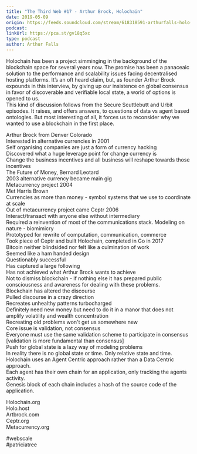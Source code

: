 ```yaml
---
title: "The Third Web #17 - Arthur Brock, Holochain"
date: 2019-05-09
origin: https://feeds.soundcloud.com/stream/618318591-arthurfalls-holo-mixdown.mp3
podcast: 
linkUrl: https://pca.st/gv18q5xc
type: podcast
author: Arthur Falls
---
```


Holochain has been a project simminging in the background of the blockchain space for several years now. The promise has been a panaceaic solution to the performance and scalability issues facing decentralised hosting platforms. It’s an oft heard claim, but, as founder Arthur Brock expounds in this interview, by giving up our insistence on global consensus in favor of discoverable and verifiable local state, a world of options is opened to us.   
This kind of discussion follows from the Secure Scuttlebutt and Urbit episodes. It raises, and offers answers, to questions of data vs agent based ontologies. But most interesting of all, it forces us to reconsider why we wanted to use a blockchain in the first place.  
  
  
  
Arthur Brock from Denver Colorado  
Interested in alternative currencies in 2001  
Self organising companies are just a form of currency hacking  
Discovered what a huge leverage point for change currency is  
Change the business incentives and all business will reshape towards those incentives  
The Future of Money, Bernard Leotard  
2003 alternative currency became main gig  
Metacurrency project 2004  
Met Harris Brown  
Currencies as more than money - symbol systems that we use to coordinate at scale  
Out of metacurrency project came Ceptr 2006  
Interact/transact with anyone else without intermediary  
Required a reinvention of most of the communications stack. Modeling on nature - biomimicry  
Prototyped for rewrite of computation, communication, commerce  
Took piece of Ceptr and built Holochain, completed in Go in 2017  
Bitcoin neither blindsided nor felt like a culmination of work  
Seemed like a ham handed design  
Questionably successful  
Has captured a large following  
Has not achieved what Arthur Brock wants to achieve  
Not to dismiss blockchain - if nothing else it has prepared public consciousness and awareness for dealing with these problems.  
Blockchain has altered the discourse  
Pulled discourse in a crazy direction  
Recreates unhealthy patterns turbocharged  
Definitely need new money but need to do it in a manor that does not amplify volatility and wealth concentration  
Recreating old problems won't get us somewhere new  
Core issue is validation, not consensus  
Everyone must use the same validation scheme to participate in consensus [validation is more fundamental than consensus]  
Push for global state is a lazy way of modeling problems  
In reality there is no global state or time. Only relative state and time.  
Holochain uses an Agent Centric approach rather than a Data Centric approach.  
Each agent has their own chain for an application, only tracking the agents activity.  
Genesis block of each chain includes a hash of the source code of the application.  
  
  
Holochain.org  
Holo.host  
Artbrock.com  
Ceptr.org  
Metacurrency.org  
  
#webscale  
#patriciatree

